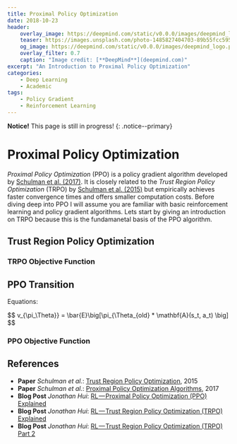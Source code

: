 ```yaml
---
title: Proximal Policy Optimization
date: 2018-10-23
header:
    overlay_image: https://deepmind.com/static/v0.0.0/images/deepmind_logo.png
    teaser: https://images.unsplash.com/photo-1485827404703-89b55fcc595e?ixlib=rb-0.3.5&ixid=eyJhcHBfaWQiOjEyMDd9&s=139f00301feb37e712adda8bf9d8b91f&auto=format&fit=crop&w=1500&q=80
    og_image: https://deepmind.com/static/v0.0.0/images/deepmind_logo.png
    overlay_filter: 0.7
    caption: "Image credit: [**DeepMind**](deepmind.com)"
excerpt: "An Introduction to Proximal Policy Optimization"
categories:
    - Deep Learning
    - Academic
tags:
    - Policy Gradient
    - Reinforcement Learning
---
```


**Notice!** This page is still in progress!
{: .notice--primary}

# Proximal Policy Optimization

*Proximal Policy Optimization* (PPO) is a policy gradient algorithm developed by [Schulman et al. (2017)](https://arxiv.org/abs/1707.06347).
It is closely related to the *Trust Region Policy Optimization* (TRPO) by [Schulman et al. (2015)](https://arxiv.org/abs/1502.05477) but
empirically achieves faster convergence times and offers smaller computation costs.
Before diving deep into PPO I will assume you are familiar with basic reinforcement learning and policy gradient algorithms.
Lets start by giving an introduction on TRPO because this is the fundamanetal basis of the PPO algorithm.

## Trust Region Policy Optimization

### TRPO Objective Function

## PPO Transition

Equations:

$$ v_{\pi_\Theta}} = \bar{E}\big[\pi_{\Theta_{old} * \mathbf{A}(s_t, a_t) \big] $$

### PPO Objective Function

## References

- __Paper__ *Schulman et al.*: [Trust Region Policy Optimization](https://arxiv.org/abs/1502.05477), 2015
- __Paper__ *Schulman et al.*: [Proximal Policy Optimization Algorithms](https://arxiv.org/abs/1707.06347), 2017
- __Blog Post__ *Jonathan Hui*: [RL — Proximal Policy Optimization (PPO) Explained](https://medium.com/@jonathan_hui/rl-proximal-policy-optimization-ppo-explained-77f014ec3f12)
- __Blog Post__ *Jonathan Hui*: [RL — Trust Region Policy Optimization (TRPO) Explained](https://medium.com/@jonathan_hui/rl-trust-region-policy-optimization-trpo-explained-a6ee04eeeee9)
- __Blog Post__ *Jonathan Hui*: [RL — Trust Region Policy Optimization (TRPO) Part 2](https://medium.com/@jonathan_hui/rl-trust-region-policy-optimization-trpo-part-2-f51e3b2e373a)